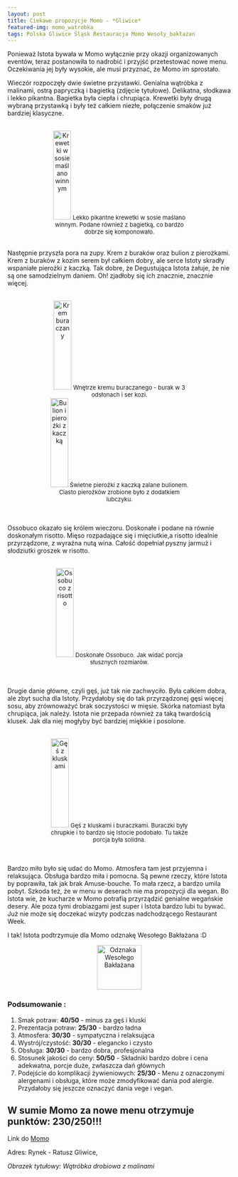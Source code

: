 ```yaml
---
layout: post
title: Ciekawe propozycje Momo - *Gliwice*
featured-img: momo_watrobka
tags: Polska Gliwice Śląsk Restauracja Momo Wesoły_bakłażan
---
```


Ponieważ Istota bywała w Momo wyłącznie przy okazji organizowanych eventów,
 teraz postanowiła to nadrobić i przyjść przetestować nowe menu. Oczekiwania jej były wysokie,
  ale musi przyznać, że Momo im sprostało.

Wieczór rozpoczęły dwie świetne przystawki. Genialna wątróbka z malinami, ostrą papryczką i bagietką (zdjęcie tytułowe).
 Delikatna, słodkawa i lekko pikantna. Bagietka była ciepła i chrupiąca.
  Krewetki były drugą wybraną przystawką i były też całkiem niezłe, połączenie smaków już bardziej klasyczne.
<br />&ensp;&ensp;&ensp;

<center><div style="width:65%">
   <img src="{{site.url}}/assets/img/posts/momo_krewetki.jpg" alt="Krewetki w sosie maślano winnym"
    height="200px" width="40px" />

   <font size="2">
       Lekko pikantne krewetki w sosie maślano winnym. Podane również z bagietką, co bardzo dobrze się komponowało.
   </font>
</div></center>
<br />

Następnie przyszła pora na zupy. Krem z buraków oraz bulion z pierożkami.
Krem z buraków z kozim serem był całkiem dobry, ale serce Istoty skradły wspaniałe pierożki z kaczką.
Tak dobre, że Degustująca Istota żałuje, że nie są one samodzielnym daniem.
Oh! zjadłoby się ich znacznie, znacznie więcej.
<br />&ensp;&ensp;&ensp;
<center><div style="width:65%">
   <img src="{{site.url}}/assets/img/posts/krem_buraczany.jpg" alt="Krem buraczany" height="200px" width="40px" />
   <font size="2">
Wnętrze kremu buraczanego - burak w 3 odsłonach i ser kozi.
   </font>
</div></center>

<center><div style="width:65%">
   <img src="{{site.url}}/assets/img/posts/bulion_i_pierozki.jpg"
   alt="Bulion i pierożki z kaczką" height="200px" width="40px" />
   <font size="2">
Świetne pierożki z kaczką zalane bulionem. Ciasto pierożków zrobione było z dodatkiem lubczyku.
   </font>
</div></center>
<br />&ensp;&ensp;&ensp;

Ossobuco okazało się królem wieczoru. Doskonałe i podane na równie doskonałym risotto.
 Mięso rozpadające się i mięciutkie,a risotto idealnie przyrządzone, z wyraźna nutą wina.
 Całość dopełniał pyszny jarmuż i słodziutki groszek w risotto.
<br />&ensp;&ensp;&ensp;
<center><div style="width:65%">
   <img src="{{site.url}}/assets/img/posts/ossobuco.jpg" alt="Ossobuco z risotto" height="200px" width="40px" />
   <font size="2">
Doskonałe Ossobuco. Jak widać porcja słusznych rozmiarów.
   </font>
</div></center>
<br />&ensp;&ensp;&ensp;

Drugie danie główne, czyli gęś, już tak nie zachwyciło.
Była całkiem dobra, ale zbyt sucha dla Istoty. Przydałoby się do tak przyrządzonej gęsi więcej sosu,
 aby zrównoważyć brak soczystości w mięsie. Skórka natomiast była chrupiąca, jak należy.
 Istota nie przepada również za taką twardością klusek. Jak dla niej mogłyby być bardziej miękkie i posolone.
<br />&ensp;&ensp;&ensp;
<center><div style="width:65%">
   <img src="{{site.url}}/assets/img/posts/momo_ges.jpg" alt="Gęś z kluskami" height="200px" width="40px" />

   <font size="2">
    Gęś z kluskami i buraczkami. Buraczki były chrupkie i to bardzo się Istocie podobało. Tu także porcja była solidna.
   </font>
</div></center>
<br />&ensp;&ensp;&ensp;

Bardzo miło było się udać do Momo. Atmosfera tam jest przyjemna i relaksująca. Obsługa bardzo miła i pomocna. Są pewne rzeczy, które Istota by poprawiła, tak jak brak Amuse-bouche. To mała rzecz, a bardzo umila pobyt.
Szkoda też, że w menu w deserach nie ma propozycji dla wegan. Bo Istota wie, że kucharze w Momo potrafią przyrządzić genialne wegańskie desery.
Ale poza tymi drobiazgami jest super i Istota bardzo lubi tu bywać.
Już nie może się doczekać wizyty podczas nadchodzącego Restaurant Week.


I tak! Istota podtrzymuje dla Momo odznakę Wesołego Bakłażana :D
<center><div style="width:30%">
   <img src="{{site.url}}/assets/img/posts/odznaka.gif" alt="Odznaka Wesołego Bakłażana" height="100" width="auto" />
</div></center>

### Podsumowanie :
1. Smak potraw: **40/50** - minus za gęś i kluski
2. Prezentacja potraw: **25/30** - bardzo ładna
3. Atmosfera: **30/30** - sympatyczna i relaksująca
4. Wystrój/czystość: **30/30** - elegancko i czysto
5. Obsługa: **30/30** - bardzo dobra, profesjonalna
6. Stosunek jakości do ceny: **50/50** - Składniki bardzo dobre i cena adekwatna, porcje duże, zwłaszcza dań głównych
7. Podejście do komplikacji żywieniowych: **25/30** - Menu z oznaczonymi alergenami i obsługa, które może zmodyfikować dania pod alergie. Przydałoby się jeszcze oznaczyć dania vege i vegan.

## W sumie  Momo za nowe menu otrzymuje punktów: **230/250!!!**
Link do [Momo]

Adres:
Rynek - Ratusz
Gliwice,

_Obrazek tytułowy: Wątróbka drobiowa z malinami_

[Momo]: https://www.momogliwice.pl/
